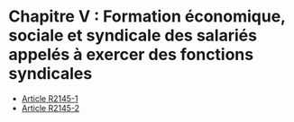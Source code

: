 # Chapitre V : Formation économique, sociale et syndicale  des salariés appelés à exercer des fonctions syndicales

* [Article R2145-1](./LEGIARTI000018535778.md)
* [Article R2145-2](./LEGIARTI000018535776.md)

